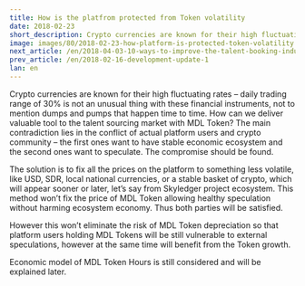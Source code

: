 ```yaml
---
title: How is the platfrom protected from Token volatility
date: 2018-02-23
short_description: Crypto currencies are known for their high fluctuating rates – daily trading range of 30% is not an unusual.
image: images/80/2018-02-23-how-platform-is-protected-token-volatility.jpg
next_article: /en/2018-04-03-10-ways-to-improve-the-talent-booking-industry
prev_article: /en/2018-02-16-development-update-1
lan: en
---
```





Crypto currencies are known for their high fluctuating rates – daily trading range of 30% is not an unusual thing with these financial instruments, not to mention dumps and pumps that happen time to time. How can we deliver valuable tool to the talent sourcing market with MDL Token? The main contradiction lies in the conflict of actual platform users and crypto community – the first ones want to have stable economic ecosystem and the second ones want to speculate. The compromise should be found.

The solution is to fix all the prices on the platform to something less volatile, like USD, SDR, local national currencies, or a stable basket of crypto, which will appear sooner or later, let’s say from Skyledger
 project ecosystem. This method won’t fix the price of MDL Token allowing healthy speculation without harming ecosystem economy. Thus both parties will be satisfied.  

However this won’t eliminate the risk of MDL Token depreciation so that platform users holding MDL Tokens will be still vulnerable to external speculations, however at the same time will benefit from the Token growth. 

Economic model of MDL Token Hours is still considered and will be explained later. 
